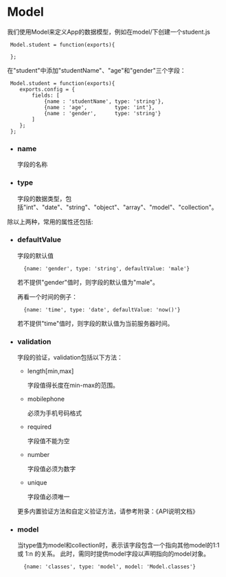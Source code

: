 # Model

我们使用Model来定义App的数据模型，例如在model/下创建一个student.js

	 Model.student = function(exports){    
    
	 };
	 	 
在"student"中添加"studentName"、"age"和"gender"三个字段：

	 Model.student = function(exports){
    	exports.config = {
        	fields: [
        		{name : 'studentName', type: 'string'},
           		{name :	'age',         type: 'int'},
          		{name :	'gender',      type: 'string'}
        	]
    	};
     };

* ### name

	字段的名称
	
* ### type

	字段的数据类型，包括"int"、"date"、"string"、"object"、"array"、"model"、"collection"。
	
除以上两种，常用的属性还包括:

* ### defaultValue

	字段的默认值
	
		{name: 'gender', type: 'string', defaultValue: 'male'}
		
	若不提供"gender"值时，则字段的默认值为"male"。
	
	
	再看一个时间的例子：
	
		{name: 'time', type: 'date', defaultValue: 'now()'}
		
	若不提供"time"值时，则字段的默认值为当前服务器时间。

* ### validation

	字段的验证，validation包括以下方法：
	
	* length[min,max] 
		
		字段值得长度在min-max的范围。
		
	* mobilephone
	
		必须为手机号码格式
	
	* required
	
		字段值不能为空
		
	* number	
		
		字段值必须为数字
	
	* unique
	
		字段值必须唯一
	
	更多内置验证方法和自定义验证方法，请参考附录：《API说明文档》


* ### model

	当type值为model和collection时，表示该字段包含一个指向其他model的1:1 或 1:n 的关系。
	此时，需同时提供model字段以声明指向的model对象。

		{name: 'classes', type: 'model', model: 'Model.classes'}